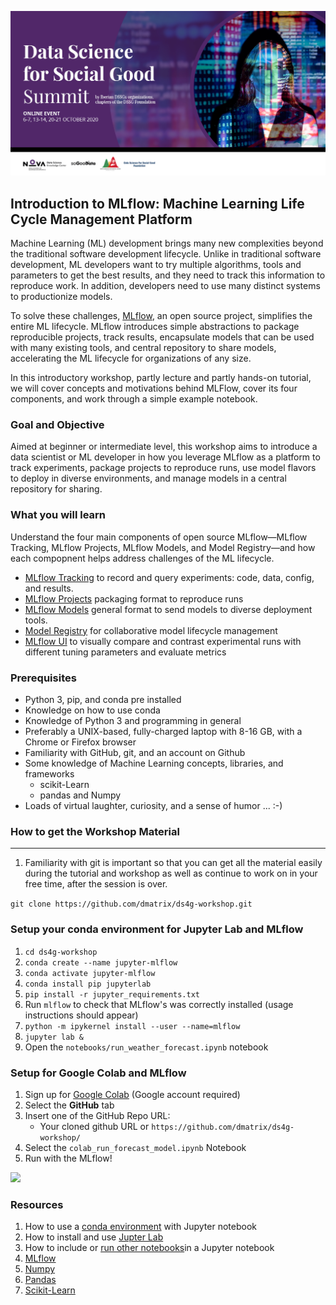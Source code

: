 
![](images/dssg.jpg)
## Introduction to MLflow: Machine Learning Life Cycle Management Platform

Machine Learning (ML) development brings many new complexities beyond the traditional software development lifecycle. Unlike in traditional software development, ML developers want to try multiple algorithms, tools and parameters to get the best results, and they need to track this information to reproduce work. In addition, developers need to use many distinct systems to productionize models.

To solve these challenges, [MLflow](https://mlflow.org), an open source project, simplifies the entire ML lifecycle. MLflow introduces simple abstractions to package reproducible projects, track results, 
encapsulate models that can be used with many existing tools, and central repository to share models,
accelerating the ML lifecycle for organizations of any size.

In this introductory workshop, partly lecture and partly hands-on tutorial, we will cover concepts and motivations
behind MLFlow, cover its four components, and work through a simple example notebook. 

### Goal and Objective
Aimed at beginner or intermediate level, this workshop aims to introduce a data scientist or ML developer in how you 
leverage MLflow as a platform to track experiments, package projects to reproduce runs, use model flavors to deploy in diverse environments, 
and manage models in a central repository for sharing.

### What you will learn

Understand the four main components of open source MLflow—MLflow Tracking, MLflow Projects, MLflow Models, and Model Registry—and how each compopnent helps address challenges of the ML lifecycle.
 * [MLflow Tracking](https://mlflow.org/docs/latest/tracking.html) to record and query experiments: code, data, config, and results.
 * [MLflow Projects](https://mlflow.org/docs/latest/projects.html) packaging format to reproduce runs
 * [MLflow Models](https://mlflow.org/docs/latest/models.html) general format to send models to diverse deployment tools.
 * [Model Registry](https://mlflow.org/docs/latest/model-registry.html) for collaborative model lifecycle management
 * [MLflow UI](https://mlflow.org/docs/latest/tracking.html#tracking-ui) to visually compare and contrast experimental runs with different tuning parameters and evaluate metrics

### Prerequisites

* Python 3, pip, and conda pre installed
* Knowledge on how to use conda
* Knowledge of Python 3 and programming in general
* Preferably a UNIX-based, fully-charged laptop with 8-16 GB, with a Chrome or Firefox browser
* Familiarity with GitHub, git, and an account on Github
* Some knowledge of Machine Learning concepts, libraries, and frameworks
   * scikit-Learn
   * pandas and Numpy
* Loads of virtual laughter, curiosity, and a sense of humor ... :-)

### How to get the Workshop Material
------------------------------------

1. Familiarity with git is important so that you can get all the material easily during the tutorial and
workshop as well as continue to work on in your free time, after the session is over.

```git clone https://github.com/dmatrix/ds4g-workshop.git```

### Setup your conda environment for Jupyter Lab and MLflow
1. `cd ds4g-workshop`
2. `conda create --name jupyter-mlflow`
3. `conda activate jupyter-mlflow`
4. `conda install pip jupyterlab`
5. `pip install -r jupyter_requirements.txt`
6. Run `mlflow` to check that MLflow's was correctly installed (usage instructions should appear)
6. `python -m ipykernel install --user --name=mlflow`
7. `jupyter lab &`
8. Open the `notebooks/run_weather_forecast.ipynb` notebook

### Setup for Google Colab and MLflow
1. Sign up for [Google Colab](https://colab.research.google.com/) (Google account required)
2. Select the **GitHub** tab
3. Insert one of the GitHub Repo URL: 
    * Your cloned github URL or `https://github.com/dmatrix/ds4g-workshop/`
4. Select the ``colab_run_forecast_model.ipynb`` Notebook
5. Run with the MLflow!

![](images/colab_notebook.png)

### Resources

1. How to use a [conda environment](https://medium.com/@nrk25693/how-to-add-your-conda-environment-to-your-jupyter-notebook-in-just-4-steps-abeab8b8d084) with Jupyter notebook 
2. How to install and use [Jupter Lab](https://jupyterlab.readthedocs.io/en/stable/getting_started/installation.html)
3. How to include or [run other notebooks]( https://vispud.blogspot.com/2019/02/ipynb-import-another-ipynb-file.htm)in a Jupyter notebook
4. [MLflow](https://mlflow.org/docs/latest/index.html)
5. [Numpy](https://numpy.org/devdocs/user/quickstart.html)
6. [Pandas](https://pandas.pydata.org/pandas-docs/stable/reference/index.html)
7. [Scikit-Learn](https://scikit-learn.org/stable/index.html)
